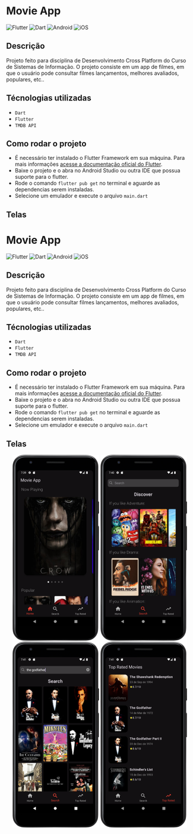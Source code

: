 # Movie App

![Flutter](https://img.shields.io/badge/Flutter-%2302569B.svg?style=for-the-badge&logo=Flutter&logoColor=white)
![Dart](https://img.shields.io/badge/dart-%230175C2.svg?style=for-the-badge&logo=dart&logoColor=white)
![Android](https://img.shields.io/badge/Android-3DDC84?style=for-the-badge&logo=android&logoColor=white)
![iOS](https://img.shields.io/badge/iOS-000000?style=for-the-badge&logo=ios&logoColor=white)

## Descrição

Projeto feito para disciplina de Desenvolvimento Cross Platform do Curso de Sistemas de Informação. O projeto consiste em um app de filmes, em que o usuário pode consultar filmes lançamentos, melhores avaliados, populares, etc..

## Técnologias utilizadas

- `Dart`
- `Flutter`
- `TMDB API`

## Como rodar o projeto

- É necessário ter instalado o Flutter Framework em sua máquina. Para mais informações [acesse a documentação oficial do Flutter](https://docs.flutter.dev/get-started/install).
- Baixe o projeto e o abra no Android Studio ou outra IDE que possua suporte para o flutter.
- Rode o comando ``flutter pub get`` no terminal e aguarde as dependencias serem instaladas.
- Selecione um emulador e execute o arquivo ``main.dart``

## Telas

# Movie App

![Flutter](https://img.shields.io/badge/Flutter-%2302569B.svg?style=for-the-badge&logo=Flutter&logoColor=white)
![Dart](https://img.shields.io/badge/dart-%230175C2.svg?style=for-the-badge&logo=dart&logoColor=white)
![Android](https://img.shields.io/badge/Android-3DDC84?style=for-the-badge&logo=android&logoColor=white)
![iOS](https://img.shields.io/badge/iOS-000000?style=for-the-badge&logo=ios&logoColor=white)

## Descrição

Projeto feito para disciplina de Desenvolvimento Cross Platform do Curso de Sistemas de Informação. O projeto consiste em um app de filmes, em que o usuário pode consultar filmes lançamentos, melhores avaliados, populares, etc..

## Técnologias utilizadas

- `Dart`
- `Flutter`
- `TMDB API`

## Como rodar o projeto

- É necessário ter instalado o Flutter Framework em sua máquina. Para mais informações [acesse a documentação oficial do Flutter](https://docs.flutter.dev/get-started/install).
- Baixe o projeto e o abra no Android Studio ou outra IDE que possua suporte para o flutter.
- Rode o comando ``flutter pub get`` no terminal e aguarde as dependencias serem instaladas.
- Selecione um emulador e execute o arquivo ``main.dart``

## Telas

<div align="center" style="display = inline_block">
<img height="500em" src="images/screenshots/home_page.png" alt="App home page with 2 rows named 'Now Playing' and 'Popular'">
<img height="500em" src="images/screenshots/discovery_page.png" alt="App discovery page with a search bar and 3 rows of movies sorted by genre">
</div>

<div align="center" style="display = inline_block">
<img height="500em" src="images/screenshots/search_page.png" alt="App search page with a search bar and a grid of movies based on what was searched">      
<img height="500em" src="images/screenshots/top_rated_page.png" alt="App top rated page with the top rated movies">
</div>
